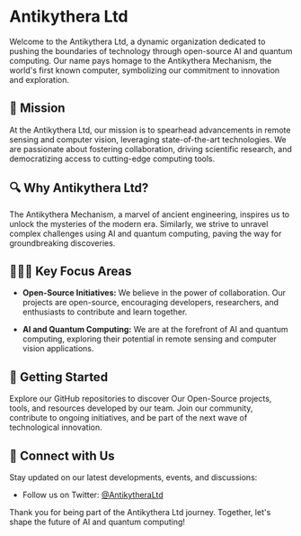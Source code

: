 # Antikythera Ltd

Welcome to the Antikythera Ltd, a dynamic organization dedicated to pushing the boundaries of technology through open-source AI and quantum computing. Our name pays homage to the Antikythera Mechanism, the world's first known computer, symbolizing our commitment to innovation and exploration.

## 🎯 Mission

At the Antikythera Ltd, our mission is to spearhead advancements in remote sensing and computer vision, leveraging state-of-the-art technologies. We are passionate about fostering collaboration, driving scientific research, and democratizing access to cutting-edge computing tools.

## 🔍 Why Antikythera Ltd?

The Antikythera Mechanism, a marvel of ancient engineering, inspires us to unlock the mysteries of the modern era. Similarly, we strive to unravel complex challenges using AI and quantum computing, paving the way for groundbreaking discoveries.

## 🧑🏻‍💻 Key Focus Areas

- **Open-Source Initiatives:** We believe in the power of collaboration. Our projects are open-source, encouraging developers, researchers, and enthusiasts to contribute and learn together.

- **AI and Quantum Computing:** We are at the forefront of AI and quantum computing, exploring their potential in remote sensing and computer vision applications.

## 🏁 Getting Started

Explore our GitHub repositories to discover Our Open-Source projects, tools, and resources developed by our team. Join our community, contribute to ongoing initiatives, and be part of the next wave of technological innovation.

## 🔗 Connect with Us

Stay updated on our latest developments, events, and discussions:

- Follow us on Twitter: [@AntikytheraLtd](https://twitter.com/AntikytheraLtd)

Thank you for being part of the Antikythera Ltd journey. Together, let's shape the future of AI and quantum computing!
